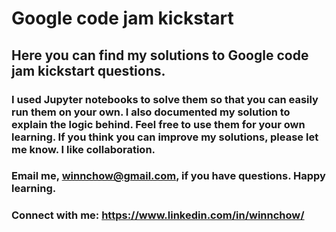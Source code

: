 # Google code jam kickstart
## Here you can find my solutions to Google code jam kickstart questions.
### I used Jupyter notebooks to solve them so that you can easily run them on your own. I also documented my solution to explain the logic behind. Feel free to use them for your own learning. If you think you can improve my solutions, please let me know. I like collaboration. 
### Email me, winnchow@gmail.com, if you have questions. Happy learning.

### Connect with me: https://www.linkedin.com/in/winnchow/
